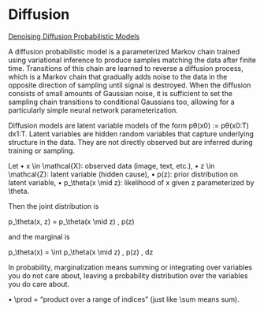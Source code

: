 # Diffusion
[Denoising Diffusion Probabilistic Models](https://arxiv.org/pdf/2006.11239)

A diffusion probabilistic model is a parameterized Markov chain trained using
variational inference to produce samples matching the data after finite time. Transitions of this chain are learned to reverse a diffusion process, which is a Markov chain that gradually adds noise to the data in the opposite direction of sampling until signal is destroyed. When the diffusion consists of small amounts of Gaussian noise, it is sufficient to set the sampling chain transitions to conditional Gaussians too, allowing for a particularly simple neural network parameterization.


Diffusion models are latent variable models of the form pθ(x0) := pθ(x0:T) dx1:T. Latent variables are hidden random variables that capture underlying structure in the data. They are not directly observed but are inferred during training or sampling. 

Let
	•	x \in \mathcal{X}: observed data (image, text, etc.),
	•	z \in \mathcal{Z}: latent variable (hidden cause),
	•	p(z): prior distribution on latent variable,
	•	p_\theta(x \mid z): likelihood of x given z parameterized by \theta.

Then the joint distribution is

p_\theta(x, z) = p_\theta(x \mid z) \, p(z)

and the marginal is

p_\theta(x) = \int p_\theta(x \mid z) \, p(z) \, dz

In probability, marginalization means summing or integrating over variables you do not care about, leaving a probability distribution over the variables you do care about.





•	\prod = “product over a range of indices” (just like \sum means sum).


